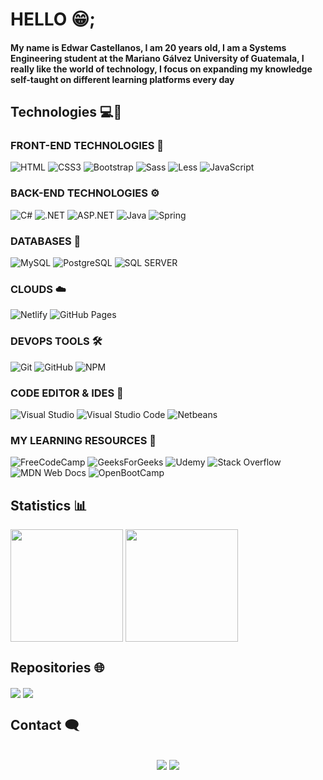 # HELLO 😁;

#### My name is Edwar Castellanos, I am 20 years old, I am a Systems Engineering student at the Mariano Gálvez University of Guatemala, I really like the world of technology, I focus on expanding my knowledge self-taught on different learning platforms every day

## Technologies 💻🔎

### FRONT-END TECHNOLOGIES 🧩
![HTML](https://img.shields.io/badge/HTML5-E34F26?style=for-the-badge&logo=html5&logoColor=white "HTML")
![CSS3](https://img.shields.io/badge/CSS3-1572B6?style=for-the-badge&logo=css3&logoColor=white "CSS")
![Bootstrap](https://img.shields.io/badge/Bootstrap-563D7C?style=for-the-badge&logo=bootstrap&logoColor=white "Bootstrap")
![Sass](https://img.shields.io/badge/Sass-CC6699?style=for-the-badge&logo=sass&logoColor=white "SASS")
![Less](https://img.shields.io/badge/Less-1572B6?style=for-the-badge&logo=less&logoColor=white "LESS")
![JavaScript](https://img.shields.io/badge/JavaScript-F7DF1E?style=for-the-badge&logo=javascript&logoColor=black "JavaScript")

### BACK-END TECHNOLOGIES ⚙️
![C#](https://img.shields.io/badge/c%23-%23239120.svg?style=for-the-badge&logo=c-sharp&logoColor=white "C#")
![.NET](https://img.shields.io/badge/.NET-5C2D91?style=for-the-badge&logo=.net&logoColor=white ".NET")
![ASP.NET](https://img.shields.io/badge/ASP.NET-5C2D91?style=for-the-badge&logo=ASP.NET&logoColor=white "ASP.NET")
![Java](https://img.shields.io/badge/Java-ED8B00?style=for-the-badge&logo=java&logoColor=white "Java")
![Spring](https://img.shields.io/badge/Spring-6DB33F?style=for-the-badge&logo=spring&logoColor=white "Spring")

### DATABASES 📅
![MySQL](https://img.shields.io/badge/MySQL-00000F?style=for-the-badge&logo=mysql&logoColor=white "MySQL")
![PostgreSQL](https://img.shields.io/badge/PostgreSQL-1572B6?style=for-the-badge&logo=postgresql&logoColor=white "PostgreSQL")
![SQL SERVER](https://img.shields.io/badge/SQLSERVER-F7DF1E?style=for-the-badge&logo=SQLSERVER&logoColor=black "SQLSERVER")

### CLOUDS ☁️
![Netlify](https://img.shields.io/badge/netlify-%23000000.svg?style=for-the-badge&logo=netlify&logoColor=#00C7B7 "Netlify")
![GitHub Pages](https://img.shields.io/badge/GitHub_Pages-%23000000.svg?style=for-the-badge&logo=github&logoColor=#00C7B7 "Github Pages")

### DEVOPS TOOLS 🛠️
![Git](https://img.shields.io/badge/git-%23F05033.svg?style=for-the-badge&logo=git&logoColor=white "Git")
![GitHub](https://img.shields.io/badge/github-%23121011.svg?style=for-the-badge&logo=github&logoColor=white "GitHub")
![NPM](https://img.shields.io/badge/NPM-%23000000.svg?style=for-the-badge&logo=npm&logoColor=white "Npm")

### CODE EDITOR & IDES 📄
![Visual Studio](https://img.shields.io/badge/Visual_Studio-5C2D91?style=for-the-badge&logo=visual%20studio&logoColor=white "Visual Studio")
![Visual Studio Code](https://img.shields.io/badge/Visual_Studio_Code-0078D4?style=for-the-badge&logo=visual%20studio%20code&logoColor=white "Visual Studio Code")
![Netbeans](https://img.shields.io/badge/apache%20netbeans-1B6AC6?style=for-the-badge&logo=apache%20netbeans%20IDE&logoColor=white "Netbeans")

###  MY LEARNING RESOURCES 🙏
![FreeCodeCamp](https://img.shields.io/badge/Freecodecamp-%23123.svg?&style=for-the-badge&logo=freecodecamp&logoColor=green)
![GeeksForGeeks](https://img.shields.io/badge/GeeksforGeeks-gray?style=for-the-badge&logo=geeksforgeeks&logoColor=35914c)
![Udemy](https://img.shields.io/badge/Udemy-A435F0?style=for-the-badge&logo=Udemy&logoColor=white)
![Stack Overflow](https://img.shields.io/badge/-Stackoverflow-FE7A16?style=for-the-badge&logo=stack-overflow&logoColor=white)
![MDN Web Docs](https://img.shields.io/badge/MDN_Web_Docs-black?style=for-the-badge&logo=mdnwebdocs&logoColor=white)
![OpenBootCamp](https://img.shields.io/badge/OpenBootCamp-1572B6?style=for-the-badge&logo=OpenBootCamp&logoColor=black "OpenBootCamp")

##  Statistics 📊
<div style="display: inline;">
  <img height="180em" align="center" src="https://github-readme-stats.vercel.app/api?username=EdwarCastellanos5120&show_icons=true&theme=algolia&include_all_commits=true&count_private=true"/>
  <img height="180em" align="center" src="https://github-readme-stats.vercel.app/api/top-langs/?username=EdwarCastellanos5120&layout=compact&langs_count=7&theme=algolia"/>
</div>

##  Repositories 🌐
<div style="display: inline;">
  <img align="center" src="https://github-readme-stats.vercel.app/api/pin/?username=EdwarCastellanos5120&repo=TelegramBot&theme=algolia" />
  <img align="center" src="https://github-readme-stats.vercel.app/api/pin/?username=EdwarCastellanos5120&repo=ControlClientesSpring&theme=algolia" />
</div>



##  Contact 🗨

<div style="display: inline_block" align="center"><br>
<a href=https://www.linkedin.com/in/edwar-alejandro-castellanos-portillo-5a444a229/" target="_blank"><img src="https://img.shields.io/badge/-LinkedIn-%230077B5?style=for-the-badge&logo=linkedin&logoColor=white" target="_blank"></a>
<a href = "mailto:ecastellanosp1@miumg.edu.gt"><img src="https://img.shields.io/badge/-Gmail-%23333?style=for-the-badge&logo=gmail&logoColor=white" target="_blank"></a>
</div>

